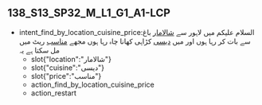 ## 138_S13_SP32_M_L1_G1_A1-LCP
* intent_find_by_location_cuisine_price:السلام علیکم میں لاہور سے [شالامار](location) باغ سے بات کر رہا ہوں اور میں [دیسی](cuisine) کڑاہی کھانا چاہ رہا ہوں مجھے [مناسب](price) ریٹ میں مل سکتا ہے یہ
	- slot{"location":"شالامار"}
	- slot{"cuisine":"دیسی"}
	- slot{"price":"مناسب"}
	- action_find_by_location_cuisine_price
	- action_restart
